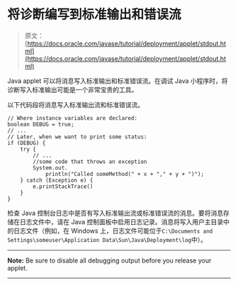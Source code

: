 # 将诊断编写到标准输出和错误流

> 原文： [https://docs.oracle.com/javase/tutorial/deployment/applet/stdout.html](https://docs.oracle.com/javase/tutorial/deployment/applet/stdout.html)

Java applet 可以将消息写入标准输出和标准错误流。在调试 Java 小程序时，将诊断写入标准输出可能是一个非常宝贵的工具。

以下代码段将消息写入标准输出流和标准错误流。

```
// Where instance variables are declared:
boolean DEBUG = true;
// ...
// Later, when we want to print some status:
if (DEBUG) {
    try {
        // ...
        //some code that throws an exception
        System.out.
            println("Called someMethod(" + x + "," + y + ")");
    } catch (Exception e) {
        e.printStackTrace()
    }
}

```

检查 Java 控制台日志中是否有写入标准输出流或标准错误流的消息。要将消息存储在日志文件中，请在 Java 控制面板中启用日志记录。消息将写入用户主目录中的日志文件（例如，在 Windows 上，日志文件可能位于`C:\Documents and Settings\someuser\Application Data\Sun\Java\Deployment\log`中）。

* * *

**Note:** Be sure to disable all debugging output before you release your applet.

* * *